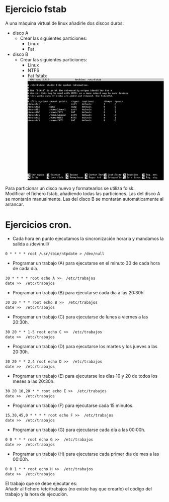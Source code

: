 # Ejercicio fstab  
A una máquina virtual de linux añadirle dos discos duros:
- disco A
  - Crear las siguientes particiones:
    - Linux
    - Fat
- disco B
  - Crear las siguientes particiones:
    - Linux
    - NTFS
    - Fat
fstab:  
![fstab](fstab.png)  

Para particionar un disco nuevo y formatearlos se utiliza fdisk.  
Modificar el fichero fstab, añadiendo todas las particiones. Las del disco A se montarán manualmente. Las del disco B se montarán automáticamente al arrancar.  


# Ejercicios cron.  
- Cada hora en punto ejecutamos la sincronización horaria y mandamos la salida a /dev/null/  
~~~  
0 * * * * root /usr/sbin/ntpdate > /dev/null  
~~~  
- Programar un trabajo (A) para ejecutarse en el minuto 30 de cada hora de cada día.  
~~~  
30 * * * * root echo A >>  /etc/trabajos 
date >>  /etc/trabajos  
~~~  
- Programar un trabajo (B) para ejecutarse cada día a las 20:30h.  
~~~  
30 20 * * * root echo B >>  /etc/trabajos  
date >>  /etc/trabajos   
~~~ 
- Programar un trabajo (C) para ejecutarse de lunes a viernes a las 20:30h.  
~~~  
30 20 * * 1-5 root echo C >>  /etc/trabajos  
date >>  /etc/trabajos  
~~~ 
- Programar un trabajo (D) para ejecutarse los martes y los jueves a las 20:30h.  
~~~  
30 20 * * 2,4 root echo D >>  /etc/trabajos  
date >>  /etc/trabajos  
~~~ 
- Programar un trabajo (E) para ejecutarse los días 10 y 20 de todos los meses a las 20:30h.  
~~~  
30 20 10,20 * * root echo E >>  /etc/trabajos  
date >>  /etc/trabajos  
~~~ 
- Programar un trabajo (F) para ejecutarse cada 15 minutos.  
~~~  
15,30,45,0 * * * * root echo F >>  /etc/trabajos  
date >>  /etc/trabajos  
~~~ 
- Programar un trabajo (G) para ejecutarse cada día a las 00:00h.  
~~~  
0 0 * * * root echo G >>  /etc/trabajos  
date >>  /etc/trabajos  
~~~ 
- Programar un trabajo (H) para ejecutarse cada primer día de mes a las 00:00h.  
~~~  
0 0 1 * * root echo H >>  /etc/trabajos  
date >>  /etc/trabajos  
~~~ 

El trabajo que se debe ejecutar es:  
Añadir al fichero /etc/trabajos (no existe hay que crearlo) el código del trabajo y la hora de ejecución.  

